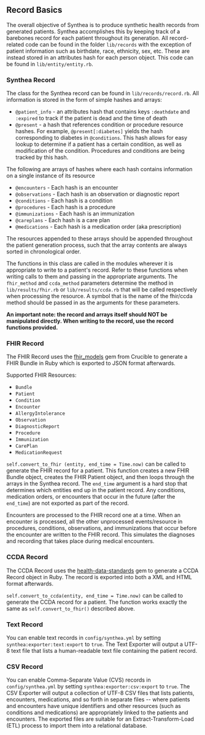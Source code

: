 ## Record Basics
The overall objective of Synthea is to produce synthetic health records from generated patients. Synthea accomplishes this by keeping track of a barebones record for each patient throughout its generation. All record-related code can be found in the folder `lib/records` with the exception of patient information such as birthdate, race, ethnicity, sex, etc. These are instead stored in an attributes hash for each person object. This code can be found in `lib/entity/entity.rb`.

### Synthea Record
The class for the Synthea record can be found in `lib/records/record.rb`. All information is stored in the form of simple hashes and arrays:

* `@patient_info` - an attributes hash that contains keys `:deathdate` and `:expired` to track if the patient is dead and the time of death
* `@present` - a hash that references condition or procedure resource hashes. For example, `@present[:diabetes]` yields the hash corresponding to diabetes in `@conditions`. This hash allows for easy lookup to determine if a patient has a certain condition, as well as modification of the condition. Procedures and conditions are being tracked by this hash.

The following are arrays of hashes where each hash contains information on a single instance of its resource
* `@encounters` - Each hash is an encounter
* `@observations` - Each hash is an observation or diagnostic report
* `@conditions` - Each hash is a condition
* `@procedures` - Each hash is a procedure
* `@immunizations` - Each hash is an immunization
* `@careplans` - Each hash is a care plan
* `@medications` - Each hash is a medication order (aka prescription)

The resources appended to these arrays should be appended throughout the patient generation process, such that the array contents are always sorted in chronological order.

The functions in this class are called in the modules wherever it is appropriate to write to a patient's record. Refer to these functions when writing calls to them and passing in the appropriate arguments. The `fhir_method` and `ccda_method` parameters determine the method in `lib/results/fhir.rb` or `lib/results/ccda.rb` that will be called respectively when processing the resource. A symbol that is the name of the fhir/ccda method should be passed in as the arguments for these parameters.

**An important note: the record and arrays itself should NOT be manipulated directly. When writing to the record, use the record functions provided.**

### FHIR Record

The FHIR Record uses the [fhir_models](https://github.com/fhir-crucible/fhir_models) gem from Crucible to generate a FHIR Bundle in Ruby which is exported to JSON format afterwards.

Supported FHIR Resources:
- `Bundle`
- `Patient`
- `Condition`
- `Encounter`
- `AllergyIntolerance`
- `Observation`
- `DiagnosticReport`
- `Procedure`
- `Immunization`
- `CarePlan`
- `MedicationRequest`


`self.convert_to_fhir (entity, end_time = Time.now)` can be called to generate the FHIR record for a patient. This function creates a new FHIR Bundle object, creates the FHIR Patient object, and then loops through the arrays in the Synthea record. The `end_time` argument is a hard stop that determines which entities end up in the patient record. Any conditions, medication orders, or encounters that occur in the future (after the `end_time`) are not exported as part of the record.

Encounters are processed to the FHIR record one at a time. When an encounter is processed, all the other unprocessed events/resource in procedures, conditions, observations, and immunizations that occur before the encounter are written to the FHIR record. This simulates the diagnoses and recording that takes place during medical encounters. 

### CCDA Record
The CCDA Record uses the [health-data-standards](https://github.com/projectcypress/health-data-standards) gem to generate a CCDA Record object in Ruby. The record is exported into both a XML and HTML format afterwards.

`self.convert_to_ccda(entity, end_time = Time.now)` can be called to generate the CCDA record for a patient. The function works exactly the same as `self.convert_to_fhir()` described above.

### Text Record
You can enable text records in `config/synthea.yml` by setting `synthea:exporter:text:export` to `true`. The Text Exporter will output a UTF-8 text file that lists a human-readable text file containing the patient record.

### CSV Record
You can enable Comma-Separate Value (CVS) records in `config/synthea.yml` by setting `synthea:exporter:csv:export` to `true`. The CSV Exporter will output a collection of UTF-8 CSV files that lists patients, encounters, medications, and so forth in separate files -- where patients and encounters have unique identifiers and other resources (such as conditions and medications) are appropriately linked to the patients and encounters. The exported files are suitable for an Extract-Transform-Load (ETL) process to import them into a relational database.
